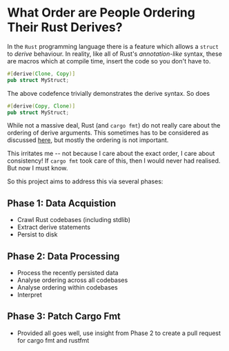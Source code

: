 # What Order are People Ordering Their Rust Derives?

In the ``Rust`` programming language there is a feature which allows a ``struct`` to *derive* behaviour. In reality, like all of Rust's *annotation-like* syntax, these are macros which at compile time, insert the code so you don't have to.

```rust
#[derive(Clone, Copy)]
pub struct MyStruct;
```

The above codefence trivially demonstrates the derive syntax. So does

```rust
#[derive(Copy, Clone)]
pub struct MyStruct;
```

While not a massive deal, Rust (and ``cargo fmt``) do not really care about the ordering of derive arguments. This sometimes has to be considered as discussed [here](https://internals.rust-lang.org/t/question-does-rust-as-a-language-require-derive-macros-be-kept-in-order/15947), but mostly the ordering is not important.

This irritates me -- not because I care about the exact order, I care about consistency! If ``cargo fmt`` took care of this, then I would never had realised. But now I must know.

So this project aims to address this via several phases:

## Phase 1: Data Acquistion

- Crawl Rust codebases (including stdlib)
- Extract derive statements
- Persist to disk

## Phase 2: Data Processing

- Process the recently persisted data
- Analyse ordering across all codebases
- Analyse ordering within codebases
- Interpret


## Phase 3: Patch Cargo Fmt

- Provided all goes well, use insight from Phase 2 to create a pull request for cargo fmt and rustfmt
